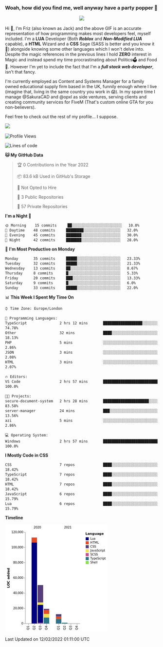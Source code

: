 ### Woah, how did you find me, well anyway have a party popper 🎉

<p align="center">
  <img  src="https://66.media.tumblr.com/d2766024a15e8c140bf20f314664eed2/d1615166bf58615c-d8/s400x600/aabc473a64edc43599d5345fd1e9e792d66ecc48.gifv">
</p>

Hi :wave:, I'm Friz (also known as Jack) and the above GIF is an accurate representation of how programming makes most developers feel, myself included. I'm a **LUA** Developer (Both ***Roblox*** and ***Non-Modified LUA*** capable), a **HTML** Wizard and a **CSS** Sage (SASS is better and you know it :pray:) alongside knowing some other languages which I won't delve into. Despite the magic references in the previous lines I hold **ZERO** interest in Magic and instead spend my time procrastinating about Politics🗳️ and Food🍔. However I'm yet to include the fact that I'm a ***full stack web developer***, isn't that fancy.

I'm currently employed as Content and Systems Manager for a family owned educational supply firm based in the UK, funnily enough where I live (imagine that, living in the same country you work in 😱). In my spare time I manage @SakuraCAD and @opxl as side ventures, serving clients and creating community services for FiveM (That's custom online GTA for you non-believers).

Feel free to check out the rest of my profile... I suppose.

<a href="https://github.com/anuraghazra/github-readme-stats">
  <img  src="https://github-readme-stats.vercel.app/api?username=JackOPXL&count_private=true&show_icons=true&theme=tokyonight" />
</a>



<!--START_SECTION:waka-->
![Profile Views](http://img.shields.io/badge/Profile%20Views-0-blue)

![Lines of code](https://img.shields.io/badge/From%20Hello%20World%20I%27ve%20Written-197%20Thousand%20lines%20of%20code-blue)

**🐱 My GitHub Data** 

> 🏆 0 Contributions in the Year 2022
 > 
> 📦 83.6 kB Used in GitHub's Storage 
 > 
> 🚫 Not Opted to Hire
 > 
> 📜 3 Public Repositories 
 > 
> 🔑 57 Private Repositories  
 > 
**I'm a Night 🦉** 

```text
🌞 Morning    15 commits     ██░░░░░░░░░░░░░░░░░░░░░░░   10.0% 
🌆 Daytime    48 commits     ████████░░░░░░░░░░░░░░░░░   32.0% 
🌃 Evening    45 commits     ███████░░░░░░░░░░░░░░░░░░   30.0% 
🌙 Night      42 commits     ███████░░░░░░░░░░░░░░░░░░   28.0%

```
📅 **I'm Most Productive on Monday** 

```text
Monday       35 commits     █████░░░░░░░░░░░░░░░░░░░░   23.33% 
Tuesday      32 commits     █████░░░░░░░░░░░░░░░░░░░░   21.33% 
Wednesday    13 commits     ██░░░░░░░░░░░░░░░░░░░░░░░   8.67% 
Thursday     8 commits      █░░░░░░░░░░░░░░░░░░░░░░░░   5.33% 
Friday       20 commits     ███░░░░░░░░░░░░░░░░░░░░░░   13.33% 
Saturday     9 commits      █░░░░░░░░░░░░░░░░░░░░░░░░   6.0% 
Sunday       33 commits     █████░░░░░░░░░░░░░░░░░░░░   22.0%

```


📊 **This Week I Spent My Time On** 

```text
⌚︎ Time Zone: Europe/London

💬 Programming Languages: 
TypeScript               2 hrs 12 mins       ██████████████████░░░░░░░   74.78% 
Other                    32 mins             ████░░░░░░░░░░░░░░░░░░░░░   18.13% 
PHP                      5 mins              ░░░░░░░░░░░░░░░░░░░░░░░░░   2.86% 
JSON                     3 mins              ░░░░░░░░░░░░░░░░░░░░░░░░░   2.08% 
HTML                     3 mins              ░░░░░░░░░░░░░░░░░░░░░░░░░   2.07%

🔥 Editors: 
VS Code                  2 hrs 57 mins       █████████████████████████   100.0%

🐱‍💻 Projects: 
secure-document-system   2 hrs 28 mins       █████████████████████░░░░   83.58% 
server-manager           24 mins             ███░░░░░░░░░░░░░░░░░░░░░░   13.56% 
azi                      5 mins              ░░░░░░░░░░░░░░░░░░░░░░░░░   2.86%

💻 Operating System: 
Windows                  2 hrs 57 mins       █████████████████████████   100.0%

```

**I Mostly Code in CSS** 

```text
CSS                      7 repos             ████░░░░░░░░░░░░░░░░░░░░░   18.42% 
TypeScript               7 repos             ████░░░░░░░░░░░░░░░░░░░░░   18.42% 
HTML                     7 repos             ████░░░░░░░░░░░░░░░░░░░░░   18.42% 
JavaScript               6 repos             ████░░░░░░░░░░░░░░░░░░░░░   15.79% 
Lua                      6 repos             ████░░░░░░░░░░░░░░░░░░░░░   15.79%

```


**Timeline**

![Chart not found](https://raw.githubusercontent.com/JackOPXL/JackOPXL/master/charts/bar_graph.png) 


 Last Updated on 12/02/2022 01:11:00 UTC
<!--END_SECTION:waka-->


